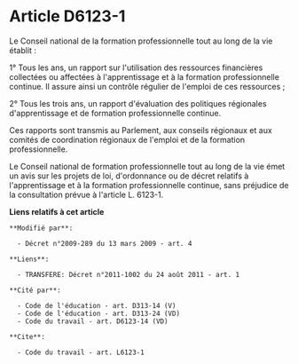 # Article D6123-1

Le Conseil national de la formation professionnelle tout au long de la vie établit : 

1° Tous les ans, un rapport sur l'utilisation des ressources financières collectées ou affectées à l'apprentissage et à la
formation professionnelle continue. Il assure ainsi un contrôle régulier de l'emploi de ces ressources ; 

2° Tous les trois ans, un rapport d'évaluation des politiques régionales d'apprentissage et de formation professionnelle
continue. 

Ces rapports sont transmis au Parlement, aux conseils régionaux et aux comités de coordination régionaux de l'emploi et de la
formation professionnelle. 

Le Conseil national de formation professionnelle tout au long de la vie émet un avis sur les projets de loi, d'ordonnance ou
de décret relatifs à l'apprentissage et à la formation professionnelle continue, sans préjudice de la consultation prévue à
l'article L. 6123-1.

**Liens relatifs à cet article**

	**Modifié par**:

	  - Décret n°2009-289 du 13 mars 2009 - art. 4

	**Liens**:

	  - TRANSFERE: Décret n°2011-1002 du 24 août 2011 - art. 1

	**Cité par**:

	  - Code de l'éducation - art. D313-14 (V)
	  - Code de l'éducation - art. D313-24 (VD)
	  - Code du travail - art. D6123-14 (VD)

	**Cite**:

	  - Code du travail - art. L6123-1
